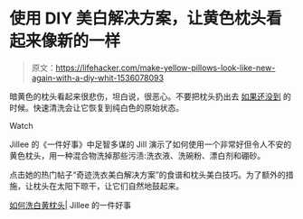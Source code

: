 # 使用 DIY 美白解决方案，让黄色枕头看起来像新的一样

> 原文：<https://lifehacker.com/make-yellow-pillows-look-like-new-again-with-a-diy-whit-1536078093>

暗黄色的枕头看起来很悲伤，坦白说，很恶心。不要把枕头扔出去 [如果还没到](https://lifehacker.com/quickly-test-if-its-time-to-buy-a-new-pillow-1434946448) 的时候。快速清洗会让它恢复到纯白色的原始状态。

Watch

Jillee 的《一件好事》中足智多谋的 Jill 演示了如何使用一个非常好但令人不安的黄色枕头，用一种混合物洗掉那些污渍:洗衣液、洗碗粉、漂白剂和硼砂。

点击她的热门帖子“奇迹洗衣美白解决方案”的食谱和枕头美白技巧。为了额外的措施，让枕头在太阳下晾干，让它们自然地鼓起来。

[如何洗白黄枕头](http://www.onegoodthingbyjillee.com/2013/06/how-to-wash-and-whiten-yellowed-pillows-best-of-jillee.html)| Jillee 的一件好事
